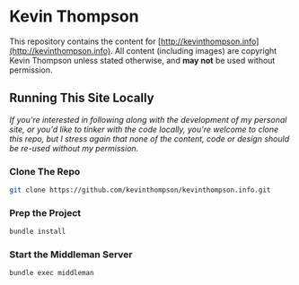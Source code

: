 Kevin Thompson
====================

This repository contains the content for [http://kevinthompson.info](http://kevinthompson.info). 
All content (including images) are copyright Kevin Thompson unless stated otherwise, and **may not**
be used without permission.

## Running This Site Locally
*If you're interested in following along with the development of my personal site, or you'd like to 
tinker with the code locally, you're welcome to clone this repo, but I stress again that none of
the content, code or design should be re-used without my permission.*

### Clone The Repo
``` bash
git clone https://github.com/kevinthompson/kevinthompson.info.git
```

### Prep the Project
``` bash
bundle install
```

### Start the Middleman Server
``` bash
bundle exec middleman
```
